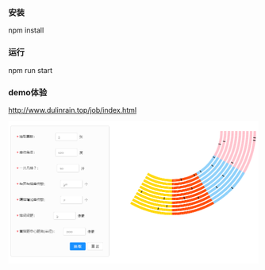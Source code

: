 ### 安装

npm install 

### 运行

npm run start

### demo体验

http://www.dulinrain.top/job/index.html


![](https://raw.githubusercontent.com/DuLinRain/ticket/master/public/demo.png)